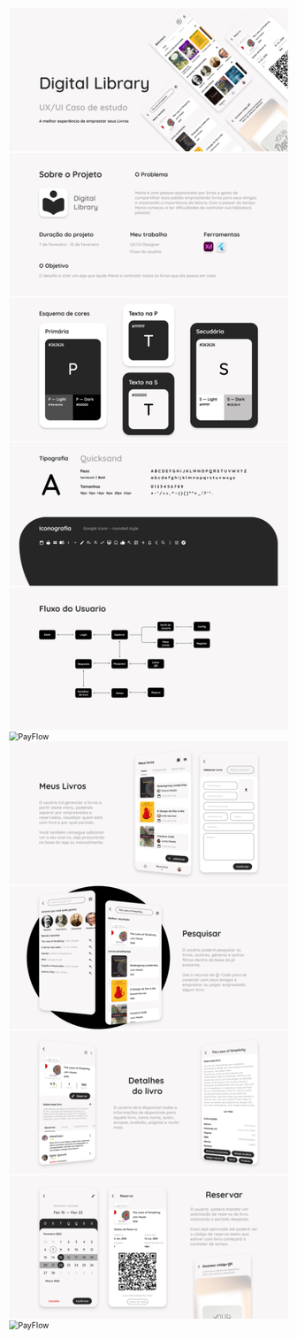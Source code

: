 <img alt="PayFlow" src="assets/Capa.png">
<img alt="PayFlow" src="assets/Sobre o Projeto.png">
<img alt="PayFlow" src="assets/Esquema de cores.png">
<img alt="PayFlow" src="assets/Tipografia - Iconografia.png">
<img alt="PayFlow" src="assets/Fluxo do Usuario.png">
<img alt="PayFlow" src="assets/Explorar.png">
<img alt="PayFlow" src="assets/Meus Livros.png">
<img alt="PayFlow" src="assets/Pesquisar.png">
<img alt="PayFlow" src="assets/Detalhes do livro.png">
<img alt="PayFlow" src="assets/Reservar.png">
<img alt="PayFlow" src="assets/Obrigado por ler até aqui!.png">
